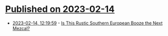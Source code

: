 # [Published on 2023-02-14](index.md)

* [2023-02-14, 12:19:59](https://news.ycombinator.com/item?id=34788316) - [Is This Rustic Southern European Booze the Next Mezcal?](https://www.thedailybeast.com/sljiva-serbias-popular-brandy-could-be-the-next-mezcal)
